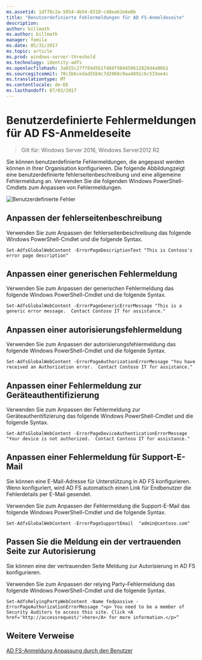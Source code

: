 ```yaml
---
ms.assetid: 1df78c2a-5054-4b54-8310-c48ea62e6e0b
title: "Benutzerdefinierte Fehlermeldungen für AD FS-Anmeldeseite"
description: 
author: billmath
ms.author: billmath
manager: femila
ms.date: 05/31/2017
ms.topic: article
ms.prod: windows-server-threshold
ms.technology: identity-adfs
ms.openlocfilehash: 3a015c27f784d5b1f488f984450612820d4a06b1
ms.sourcegitcommit: 70c1b6cedad55b9c7d2068c9aa4891c6c533ee4c
ms.translationtype: MT
ms.contentlocale: de-DE
ms.lasthandoff: 07/03/2017
---
```

# <a name="custom-error-messages-for-ad-fs-sign-in-page"></a>Benutzerdefinierte Fehlermeldungen für AD FS-Anmeldeseite  

>Gilt für: Windows Server 2016, Windows Server2012 R2

Sie können benutzerdefinierte Fehlermeldungen, die angepasst werden können in Ihrer Organisation konfigurieren. Die folgende Abbildungzeigt eine benutzerdefinierte fehlerseitenbeschreibung und eine allgemeine Fehlermeldung an. Verwenden Sie die folgenden Windows PowerShell-Cmdlets zum Anpassen von Fehlermeldungen.  
  
![Benutzerdefinierte Fehler](media/AD-FS-user-sign-in-customization/ADFS_Blue_Custom3.png)  
  
## <a name="customize-the-error-page-description"></a>Anpassen der fehlerseitenbeschreibung  
Verwenden Sie zum Anpassen der fehlerseitenbeschreibung das folgende Windows PowerShell-Cmdlet und die folgende Syntax.  
  

`Set-AdfsGlobalWebContent -ErrorPageDescriptionText "This is Contoso's error page description" ` 

  
## <a name="customize-a-generic-error-message"></a>Anpassen einer generischen Fehlermeldung  
Verwenden Sie zum Anpassen der generischen Fehlermeldung das folgende Windows PowerShell-Cmdlet und die folgende Syntax.  
  
 
`Set-AdfsGlobalWebContent -ErrorPageGenericErrorMessage "This is a generic error message.  Contact Contoso IT for assistance." ` 

  
## <a name="customize-an-authorization-error-message"></a>Anpassen einer autorisierungsfehlermeldung  
Verwenden Sie zum Anpassen der autorisierungsfehlermeldung das folgende Windows PowerShell-Cmdlet und die folgende Syntax.  
  

    Set-AdfsGlobalWebContent -ErrorPageAuthorizationErrorMessage "You have received an Authorization error.  Contact Contoso IT for assistance."  

  
## <a name="customize-a-device-authentication-error-message"></a>Anpassen einer Fehlermeldung zur Geräteauthentifizierung  
Verwenden Sie zum Anpassen der Fehlermeldung zur Geräteauthentifizierung das folgende Windows PowerShell-Cmdlet und die folgende Syntax.  
  
 
`Set-AdfsGlobalWebContent -ErrorPageDeviceAuthenticationErrorMessage "Your device is not authorized.  Contact Contoso IT for assistance."`  
 
  
## <a name="customize-a-support-email-error-message"></a>Anpassen einer Fehlermeldung für Support-E-Mail  
Sie können eine E-Mail-Adresse für Unterstützung in AD FS konfigurieren. Wenn konfiguriert, wird AD FS automatisch einen Link für Endbenutzer die Fehlerdetails per E-Mail gesendet.  
  
Verwenden Sie zum Anpassen der Fehlermeldung die Support-E-Mail das folgende Windows PowerShell-Cmdlet und die folgende Syntax.  
  

    Set-AdfsGlobalWebContent -ErrorPageSupportEmail  "admin@contoso.com"  

  
## <a name="customize-a-relying-party-authorization-message"></a>Passen Sie die Meldung ein der vertrauenden Seite zur Autorisierung  
Sie können eine der vertrauenden Seite Meldung zur Autorisierung in AD FS konfigurieren.  
  
Verwenden Sie zum Anpassen der relying Party-Fehlermeldung das folgende Windows PowerShell-Cmdlet und die folgende Syntax.  

    Set-AdfsRelyingPartyWebContent -Name fedpassive -ErrorPageAuthorizationErrorMessage "<p> You need to be a member of Security Auditors to access this site. Click <A href='http://accessrequest/'>here</A> for more information.</p>“  


## <a name="additional-references"></a>Weitere Verweise 
[AD FS-Anmeldung Anpassung durch den Benutzer](AD-FS-user-sign-in-customization.md)    
